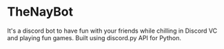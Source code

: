 # TheNayBot
It's a discord bot to have fun with your friends while chilling in Discord VC and playing fun games. Built using discord.py API for Python.
